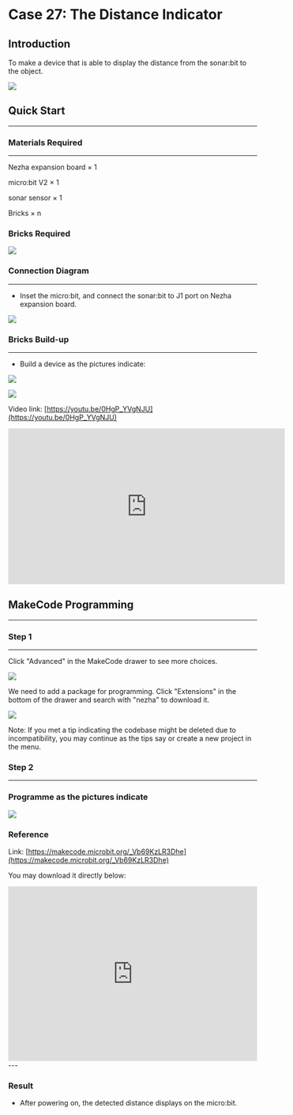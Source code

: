 # Case 27: The Distance Indicator

## Introduction 
To make a device that is able to display the distance from the sonar:bit to the object. 

![](./images/case_27_01.png)

## Quick Start 

---

### Materials Required

---
Nezha expansion board × 1

micro:bit V2 × 1

sonar sensor  × 1

Bricks × n

### Bricks Required

![](./images/case_27_02.png)


### Connection Diagram 
---
- Inset the micro:bit, and connect the sonar:bit to J1 port on Nezha expansion board. 


![](./images/case_27_03.png)



### Bricks Build-up 

---

- Build a device as the pictures indicate: 

![](./images/case_27_04.png)

![](./images/case_27_01.png)



Video link: [https://youtu.be/0HgP_YVgNJU](https://youtu.be/0HgP_YVgNJU)

<iframe width="560" height="315" src="https://www.youtube.com/embed/0HgP_YVgNJU" title="YouTube video player" frameborder="0" allow="accelerometer; autoplay; clipboard-write; encrypted-media; gyroscope; picture-in-picture" allowfullscreen></iframe>

## MakeCode Programming 

---


### Step 1

---

Click "Advanced" in the MakeCode drawer to see more choices. 

![](./images/case_01_10.png)




We need to add a package for programming. Click "Extensions" in the bottom of the drawer and search with "nezha" to download it. 

![](./images/case_03_09.png)

Note: If you met a tip indicating the codebase might be deleted due to incompatibility, you may continue as the tips say or create a new project in the menu. 

### Step 2

---

### Programme as the pictures indicate


![](./images/case_27_10.png)



### Reference

Link: [https://makecode.microbit.org/_Vb69KzLR3Dhe](https://makecode.microbit.org/_Vb69KzLR3Dhe)

You may download it directly below: 

<div style="position:relative;height:0;padding-bottom:70%;overflow:hidden;"><iframe style="position:absolute;top:0;left:0;width:100%;height:100%;" src="https://makecode.microbit.org/#pub:_Vb69KzLR3Dhe" frameborder="0" sandbox="allow-popups allow-forms allow-scripts allow-same-origin"></iframe></div>  
---

### Result
- After powering on, the detected distance displays on the micro:bit. 

